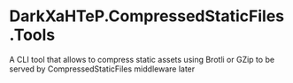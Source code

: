 # DarkXaHTeP.CompressedStaticFiles.Tools
A CLI tool that allows to compress static assets using Brotli or GZip to be served by CompressedStaticFiles middleware later
